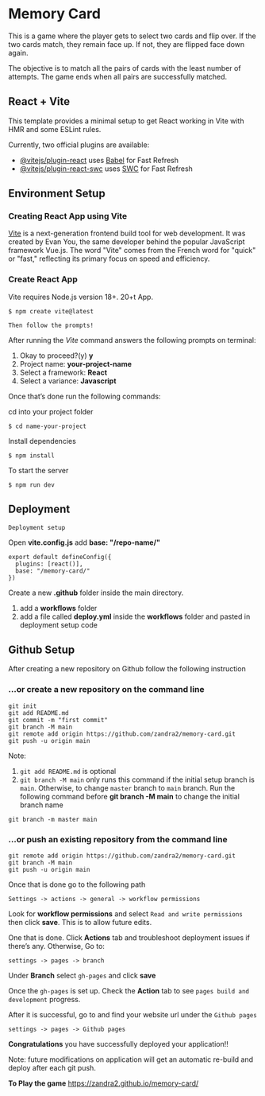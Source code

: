 # Memory Card
This is a game where the player gets to select two cards and flip over. If the two cards match, they remain face up. If not, they are flipped face down again.  

The objective is to match all the pairs of cards with the least number of attempts. The game ends when all pairs are successfully matched.

## React + Vite
This template provides a minimal setup to get React working in Vite with HMR and some ESLint rules.

Currently, two official plugins are available:

- [@vitejs/plugin-react](https://github.com/vitejs/vite-plugin-react/blob/main/packages/plugin-react/README.md) uses [Babel](https://babeljs.io/) for Fast Refresh
- [@vitejs/plugin-react-swc](https://github.com/vitejs/vite-plugin-react-swc) uses [SWC](https://swc.rs/) for Fast Refresh
  
## Environment Setup

### Creating React App using Vite
[Vite](https://vitejs.dev/guide/) is a next-generation frontend build tool for web development. It was created by Evan You, the same developer behind the popular JavaScript framework Vue.js. The word "Vite" comes from the French word for "quick" or "fast," reflecting its primary focus on speed and efficiency.

### Create React App
Vite requires Node.js version 18+. 20+t App.
```
$ npm create vite@latest
```
`Then follow the prompts!` 

After running the _Vite_ command answers the following prompts on terminal:
1. Okay to proceed?(y) **y**
2. Project name: **your-project-name**
3. Select a framework: **React**
4. Select a variance: **Javascript**

Once that’s done run the following commands:

cd into your project folder
```
$ cd name-your-project
```
Install dependencies
```
$ npm install
```
To start the server
```
$ npm run dev
```
## Deployment
`Deployment setup`

Open **vite.config.js** add **base: "/repo-name/"**
```
export default defineConfig({
  plugins: [react()],
  base: "/memory-card/"
})
```
Create a new **.github** folder inside the main directory. 
1. add a **workflows** folder
2. add a file called **deploy.yml** inside the **workflows** folder and pasted in deployment setup code

## Github Setup
After creating a new repository on Github follow the following instruction

### …or create a new repository on the command line
```
git init
git add README.md
git commit -m "first commit"
git branch -M main
git remote add origin https://github.com/zandra2/memory-card.git
git push -u origin main
```

Note: 
1. `git add README.md` is optional
2. `git branch -M main` only runs this command if the initial setup branch is `main`. Otherwise, to change `master` branch to `main` branch. Run the following command before **git branch -M main** to change the initial branch name

```
git branch -m master main
```

### …or push an existing repository from the command line
```
git remote add origin https://github.com/zandra2/memory-card.git
git branch -M main
git push -u origin main
```

Once that is done go to the following path
```
Settings -> actions -> general -> workflow permissions
```
Look for **workflow permissions** and select `Read and write permissions` then click **save**. This is to allow future edits. 

One that is done. Click **Actions** tab and troubleshoot deployment issues if there’s any. Otherwise, Go to:

```
settings -> pages -> branch
```
Under **Branch** select `gh-pages` and click **save**

Once the `gh-pages` is set up. Check the **Action** tab to see `pages build and development` progress. 

After it is successful, go to and find your website url under the `Github pages`
```
settings -> pages -> Github pages
```

**Congratulations** you have successfully deployed your application!!

Note: future modifications on application will get an automatic re-build and deploy after each git push. 

**To Play the game**
https://zandra2.github.io/memory-card/
